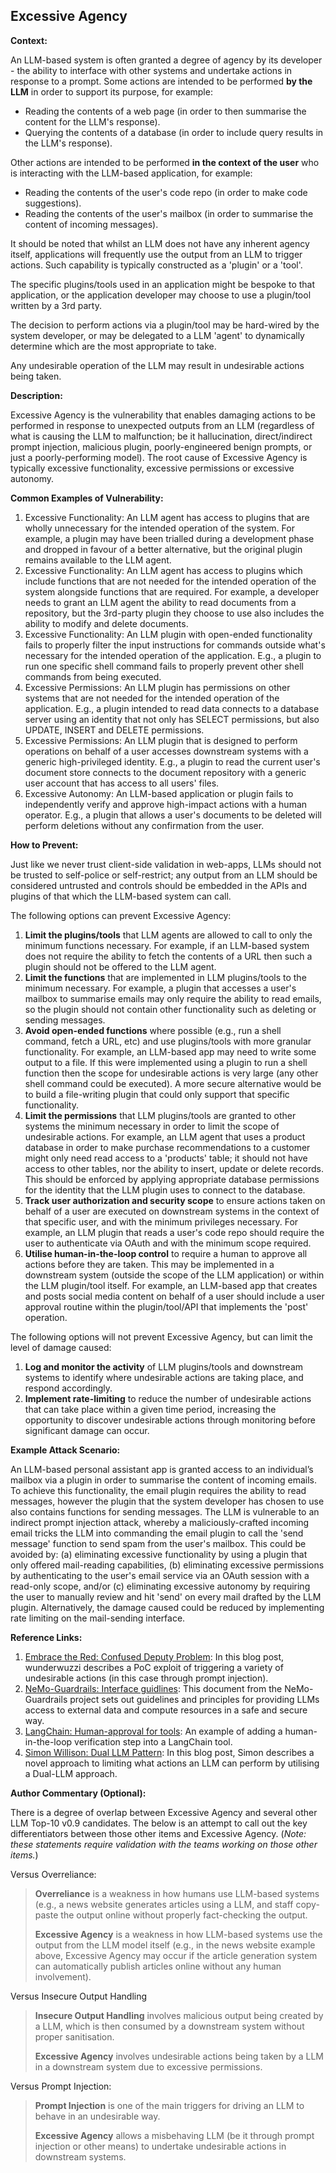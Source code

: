 ## Excessive Agency

**Context:**

An LLM-based system is often granted a degree of agency by its developer - the ability to interface with other systems and undertake actions in response to a prompt. Some actions are intended to be performed **by the LLM** in order to support its purpose, for example:
 - Reading the contents of a web page (in order to then summarise the content for the LLM's response).
 - Querying the contents of a database (in order to include query results in the LLM's response).

Other actions are intended to be performed **in the context of the user** who is interacting with the LLM-based application, for example:
 - Reading the contents of the user's code repo (in order to make code suggestions).
 - Reading the contents of the user's mailbox (in order to summarise the content of incoming messages).

It should be noted that whilst an LLM does not have any inherent agency itself, applications will frequently use the output from an LLM to trigger actions. Such capability is typically constructed as a 'plugin' or a 'tool'.

The specific plugins/tools used in an application might be bespoke to that application, or the application developer may choose to use a plugin/tool written by a 3rd party.

The decision to perform actions via a plugin/tool may be hard-wired by the system developer, or may be delegated to a LLM 'agent' to dynamically determine which are the most appropriate to take.

Any undesirable operation of the LLM may result in undesirable actions being taken.

**Description:**

Excessive Agency is the vulnerability that enables damaging actions to be performed in response to unexpected outputs from an LLM (regardless of what is causing the LLM to malfunction; be it hallucination, direct/indirect prompt injection, malicious plugin, poorly-engineered benign prompts, or just a poorly-performing model). The root cause of Excessive Agency is typically excessive functionality, excessive permissions or excessive autonomy.

**Common Examples of Vulnerability:**

1. Excessive Functionality: An LLM agent has access to plugins that are wholly unnecessary for the intended operation of the system. For example, a plugin may have been trialled during a development phase and dropped in favour of a better alternative, but the original plugin remains available to the LLM agent.
2. Excessive Functionality: An LLM agent has access to plugins which include functions that are not needed for the intended operation of the system alongside functions that are required. For example, a developer needs to grant an LLM agent the ability to read documents from a repository, but the 3rd-party plugin they choose to use also includes the ability to modify and delete documents.
3. Excessive Functionality: An LLM plugin with open-ended functionality fails to properly filter the input instructions for commands outside what's necessary for the intended operation of the application. E.g., a plugin to run one specific shell command fails to properly prevent other shell commands from being executed.
4. Excessive Permissions: An LLM plugin has permissions on other systems that are not needed for the intended operation of the application. E.g., a plugin intended to read data connects to a database server using an identity that not only has SELECT permissions, but also UPDATE, INSERT and DELETE permissions.
5. Excessive Permissions: An LLM plugin that is designed to perform operations on behalf of a user accesses downstream systems with a generic high-privileged identity. E.g., a plugin to read the current user's document store connects to the document repository with a generic user account that has access to all users' files.
6. Excessive Autonomy: An LLM-based application or plugin fails to independently verify and approve high-impact actions with a human operator. E.g., a plugin that allows a user's documents to be deleted will perform deletions without any confirmation from the user. 

**How to Prevent:**

Just like we never trust client-side validation in web-apps, LLMs should not be trusted to self-police or self-restrict; any output from an LLM should be considered untrusted and controls should be embedded in the APIs and plugins of that which the LLM-based system can call.

The following options can prevent Excessive Agency:

1. **Limit the plugins/tools** that LLM agents are allowed to call to only the minimum functions necessary. For example, if an LLM-based system does not require the ability to fetch the contents of a URL then such a plugin should not be offered to the LLM agent.
2. **Limit the functions** that are implemented in LLM plugins/tools to the minimum necessary. For example, a plugin that accesses a user's mailbox to summarise emails may only require the ability to read emails, so the plugin should not contain other functionality such as deleting or sending messages.
3. **Avoid open-ended functions** where possible (e.g., run a shell command, fetch a URL, etc) and use plugins/tools with more granular functionality. For example, an LLM-based app may need to write some output to a file. If this were implemented using a plugin to run a shell function then the scope for undesirable actions is very large (any other shell command could be executed). A more secure alternative would be to build a file-writing plugin that could only support that specific functionality.
4. **Limit the permissions** that LLM plugins/tools are granted to other systems the minimum necessary in order to limit the scope of undesirable actions. For example, an LLM agent that uses a product database in order to make purchase recommendations to a customer might only need read access to a 'products' table; it should not have access to other tables, nor the ability to insert, update or delete records. This should be enforced by applying appropriate database permissions for the identity that the LLM plugin uses to connect to the database.
5. **Track user authorization and security scope** to ensure actions taken on behalf of a user are executed on downstream systems in the context of that specific user, and with the minimum privileges necessary. For example, an LLM plugin that reads a user's code repo should require the user to authenticate via OAuth and with the minimum scope required.
6. **Utilise human-in-the-loop control** to require a human to approve all actions before they are taken. This may be implemented in a downstream system (outside the scope of the LLM application) or within the LLM plugin/tool itself. For example, an LLM-based app that creates and posts social media content on behalf of a user should include a user approval routine within the plugin/tool/API that implements the 'post' operation.

The following options will not prevent Excessive Agency, but can limit the level of damage caused:

1. **Log and monitor the activity** of LLM plugins/tools and downstream systems to identify where undesirable actions are taking place, and respond accordingly.
2. **Implement rate-limiting** to reduce the number of undesirable actions that can take place within a given time period, increasing the opportunity to discover undesirable actions through monitoring before significant damage can occur.

**Example Attack Scenario:**

An LLM-based personal assistant app is granted access to an individual’s mailbox via a plugin in order to summarise the content of incoming emails. To achieve this functionality, the email plugin requires the ability to read messages, however the plugin that the system developer has chosen to use also contains functions for sending messages. The LLM is vulnerable to an indirect prompt injection attack, whereby a maliciously-crafted incoming email tricks the LLM into commanding the email plugin to call the 'send message' function to send spam from the user's mailbox. This could be avoided by:
(a) eliminating excessive functionality by using a plugin that only offered mail-reading capabilities,
(b) eliminating excessive permissions by authenticating to the user's email service via an OAuth session with a read-only scope, and/or
(c) eliminating excessive autonomy by requiring the user to manually review and hit 'send' on every mail drafted by the LLM plugin.
Alternatively, the damage caused could be reduced by implementing rate limiting on the mail-sending interface.

**Reference Links:**

1. [Embrace the Red: Confused Deputy Problem](https://embracethered.com/blog/posts/2023/chatgpt-cross-plugin-request-forgery-and-prompt-injection./): In this blog post, wunderwuzzi describes a PoC exploit of triggering a variety of undesirable actions (in this case through prompt injection).
2. [NeMo-Guardrails: Interface guidlines](https://github.com/NVIDIA/NeMo-Guardrails/blob/main/docs/security/guidelines.md): This document from the NeMo-Guardrails project sets out guidelines and principles for providing LLMs access to external data and compute resources in a safe and secure way.
3. [LangChain: Human-approval for tools](https://python.langchain.com/docs/modules/agents/tools/how_to/human_approval): An example of adding a human-in-the-loop verification step into a LangChain tool.
4. [Simon Willison: Dual LLM Pattern](https://simonwillison.net/2023/Apr/25/dual-llm-pattern/): In this blog post, Simon describes a novel approach to limiting what actions an LLM can perform by utilising a Dual-LLM approach.

**Author Commentary (Optional):**

There is a degree of overlap between Excessive Agency and several other LLM Top-10 v0.9 candidates. The below is an attempt to call out the key differentiators between those other items and Excessive Agency. (_Note: these statements require validation with the teams working on those other items._)

Versus Overreliance:
> **Overreliance** is a weakness in how humans use LLM-based systems (e.g., a news website generates articles using a LLM, and staff copy-paste the output online without properly fact-checking the output.
> 
> **Excessive Agency** is a weakness in how LLM-based systems use the output from the LLM model itself (e.g., in the news website example above, Excessive Agency may occur if the article generation system can automatically publish articles online without any human involvement).

Versus Insecure Output Handling
> **Insecure Output Handling** involves malicious output being created by a LLM, which is then consumed by a downstream system without proper sanitisation.
> 
> **Excessive Agency** involves undesirable actions being taken by a LLM in a downstream system due to excessive permissions.

Versus Prompt Injection:
> **Prompt Injection** is one of the main triggers for driving an LLM to behave in an undesirable way.
>
> **Excessive Agency** allows a misbehaving LLM (be it through prompt injection or other means) to undertake undesirable actions in downstream systems.

